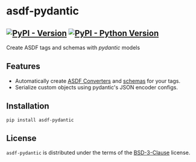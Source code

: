 # asdf-pydantic


[![PyPI - Version](https://img.shields.io/pypi/v/asdf-pydantic.svg)](https://pypi.org/project/asdf-pydantic)
[![PyPI - Python Version](https://img.shields.io/pypi/pyversions/asdf-pydantic.svg)](https://pypi.org/project/asdf-pydantic)
-----

Create ASDF tags and schemas with *pydantic* models

## Features

- Automatically create [ASDF Converters](https://asdf.readthedocs.io/en/stable/asdf/extending/converters.html)
and [schemas](https://asdf.readthedocs.io/en/stable/asdf/extending/extensions.html#additional-tags) for your tags.
- Serialize custom objects using pydantic's JSON encoder configs.

## Installation

```console
pip install asdf-pydantic
```

## License

`asdf-pydantic` is distributed under the terms of the [BSD-3-Clause](./LICENSE) license.
